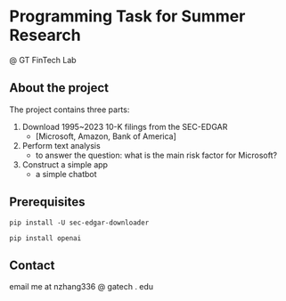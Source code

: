 # Programming Task for Summer Research
@ GT FinTech Lab 

## About the project

The project contains three parts:
1. Download 1995~2023 10-K filings from the SEC-EDGAR
     - [Microsoft, Amazon, Bank of America]
3. Perform text analysis
     - to answer the question: what is the main risk factor for Microsoft?
4. Construct a simple app
     - a simple chatbot

## Prerequisites
```pip install -U sec-edgar-downloader```

```pip install openai```

## Contact
email me at nzhang336 @ gatech . edu
